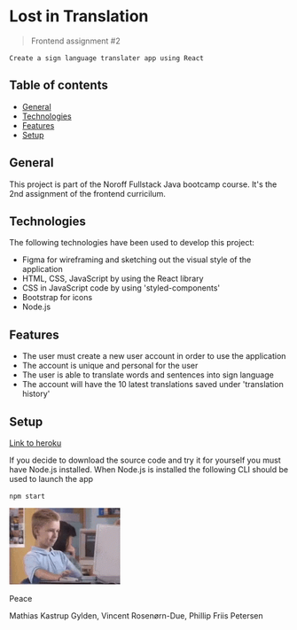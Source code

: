# Lost in Translation
> Frontend assignment #2

````
Create a sign language translater app using React
````

## Table of contents
* [General](#general)
* [Technologies](#technologies)
* [Features](#features)
* [Setup](#setup)


## General
This project is part of the Noroff Fullstack Java bootcamp course. It's the 2nd assignment of the frontend curricilum.


## Technologies
The following technologies have been used to develop this project:
- Figma for wireframing and sketching out the visual style of the application
- HTML, CSS, JavaScript by using the React library
- CSS in JavaScript code by using 'styled-components'
- Bootstrap for icons
- Node.js

## Features
- The user must create a new user account in order to use the application
- The account is unique and personal for the user
- The user is able to translate words and sentences into sign language
- The account will have the 10 latest translations saved under 'translation history'

## Setup

[Link to heroku](https://lostintranslation-assignment.herokuapp.com/)

If you decide to download the source code and try it for yourself you must have Node.js installed.
When Node.js is installed the following CLI should be used to launch the app

````
npm start
````

![Thumbs up](/public/thumbsup.gif)


Peace

Mathias Kastrup Gylden, Vincent Rosenørn-Due, Phillip Friis Petersen


